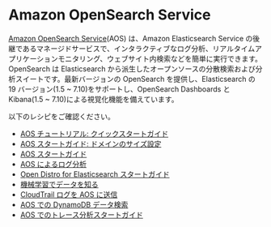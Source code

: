 # Amazon OpenSearch Service

[Amazon OpenSearch Service][aes-main](AOS) は、Amazon Elasticsearch Service の後継であるマネージドサービスで、インタラクティブなログ分析、リアルタイムアプリケーションモニタリング、ウェブサイト内検索などを簡単に実行できます。OpenSearch は Elasticsearch から派生したオープンソースの分散検索および分析スイートです。最新バージョンの OpenSearch を提供し、Elasticsearch の 19 バージョン(1.5 ~ 7.10)をサポートし、OpenSearch Dashboards と Kibana(1.5 ~ 7.10)による視覚化機能を備えています。

以下のレシピをご確認ください。

- [AOS チュートリアル: クイックスタートガイド][aos-tut]
- [AOS スタートガイド: ドメインのサイズ設定][aos-gs] 
- [AOS スタートガイド][aes-ws]
- [AOS によるログ分析][loan-ws]
- [Open Distro for Elasticsearch スタートガイド][od-ws]
- [機械学習でデータを知る][ml-ws]
- [CloudTrail ログを AOS に送信][ct-ws]
- [AOS での DynamoDB データ検索][bs-ws] 
- [AOS でのトレース分析スタートガイド][tracing-aes]

[aes-main]: https://aws.amazon.com/jp/opensearch-service/
[aos-gs]: https://aws.amazon.com/blogs/big-data/get-started-with-amazon-opensearch-service-t-shirt-size-your-domain/
[aos-tut]: https://aws.amazon.com/blogs/big-data/amazon-opensearch-tutorial-a-quick-start-guide/ 
[aes-ws]: https://intro.aesworkshops.com/
[loan-ws]: https://aesworkshops.com/log-analytics/mainlab/
[od-ws]: https://od4es.aesworkshops.com/
[ml-ws]: https://reinvent.aesworkshops.com/ant346/
[ct-ws]: https://cloudtrail.aesworkshops.com/
[bs-ws]: https://bookstore.aesworkshops.com/
[tracing-aes]: https://aws.amazon.com/blogs/big-data/getting-started-with-trace-analytics-in-amazon-elasticsearch-service/
